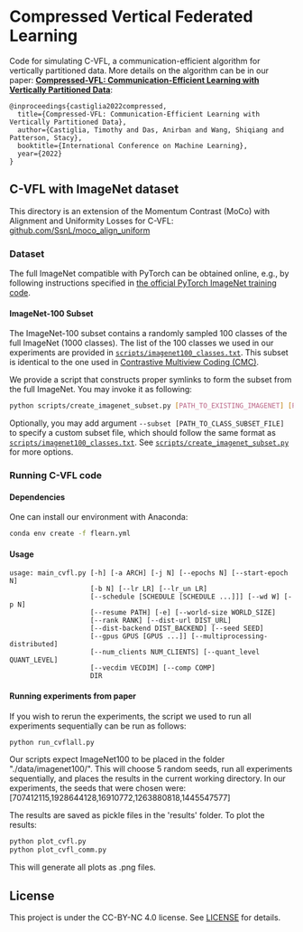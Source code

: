 # Compressed Vertical Federated Learning

Code for simulating C-VFL, a communication-efficient algorithm for vertically partitioned data.
More details on the algorithm can be in our paper: [**Compressed-VFL: Communication-Efficient Learning with Vertically
Partitioned Data**](https://arxiv.org/abs/2206.08330):

```
@inproceedings{castiglia2022compressed,
  title={Compressed-VFL: Communication-Efficient Learning with Vertically Partitioned Data},
  author={Castiglia, Timothy and Das, Anirban and Wang, Shiqiang and Patterson, Stacy},
  booktitle={International Conference on Machine Learning},
  year={2022}
}
```

## C-VFL with ImageNet dataset

This directory is an extension of the Momentum Contrast (MoCo) with Alignment and Uniformity Losses for C-VFL: [github.com/SsnL/moco_align_uniform](https://github.com/SsnL/moco_align_uniform)

### Dataset
The full ImageNet compatible with PyTorch can be obtained online, e.g., by following instructions specified in [the official PyTorch ImageNet training code](https://github.com/pytorch/examples/tree/master/imagenet#requirements).

#### ImageNet-100 Subset

The ImageNet-100 subset contains a randomly sampled 100 classes of the full ImageNet (1000 classes). The list of the 100 classes we used in our experiments are provided in [`scripts/imagenet100_classes.txt`](./scripts/imagenet100_classes.txt). This subset is identical to the one used in [Contrastive Multiview Coding (CMC)](https://arxiv.org/abs/1906.05849).

We provide a script that constructs proper symlinks to form the subset from the full ImageNet. You may invoke it as following:

```sh
python scripts/create_imagenet_subset.py [PATH_TO_EXISTING_IMAGENET] [PATH_TO_CREATE_SUBSET]
```

Optionally, you may add argument `--subset [PATH_TO_CLASS_SUBSET_FILE]` to specify a custom subset file, which should follow the same format as [`scripts/imagenet100_classes.txt`](./scripts/imagenet100_classes.txt). See [`scripts/create_imagenet_subset.py`](./scripts/create_imagenet_subset.py) for more options.

### Running C-VFL code

#### Dependencies
One can install our environment with Anaconda:
```bash
conda env create -f flearn.yml 
```

#### Usage
```
usage: main_cvfl.py [-h] [-a ARCH] [-j N] [--epochs N] [--start-epoch N]
                    [-b N] [--lr LR] [--lr_un LR]
                    [--schedule [SCHEDULE [SCHEDULE ...]]] [--wd W] [-p N]
                    [--resume PATH] [-e] [--world-size WORLD_SIZE]
                    [--rank RANK] [--dist-url DIST_URL]
                    [--dist-backend DIST_BACKEND] [--seed SEED]
                    [--gpus GPUS [GPUS ...]] [--multiprocessing-distributed]
                    [--num_clients NUM_CLIENTS] [--quant_level QUANT_LEVEL]
                    [--vecdim VECDIM] [--comp COMP]
                    DIR
```

#### Running experiments from paper
If you wish to rerun the experiments,
the script we used to run all experiments sequentially
can be run as follows:
```bash
python run_cvflall.py
```
Our scripts expect ImageNet100 to be placed in the folder "./data/imagenet100/".
This will choose 5 random seeds, run all experiments sequentially,
and places the results in the current working directory.
In our experiments, the seeds that were chosen were:
[707412115,1928644128,16910772,1263880818,1445547577]

The results are saved as pickle files in the 'results' folder.
To plot the results:
```bash
python plot_cvfl.py
python plot_cvfl_comm.py
```
This will generate all plots as .png files.

## License

This project is under the CC-BY-NC 4.0 license. See [LICENSE](LICENSE) for details.
